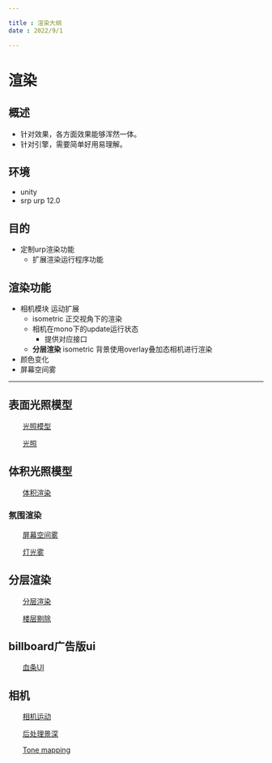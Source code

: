 ```yaml
--- 

title : 渲染大纲
date : 2022/9/1

---
```


# 渲染

## 概述

- 针对效果，各方面效果能够浑然一体。
- 针对引擎，需要简单好用易理解。

## 环境

- unity
- srp urp 12.0

## 目的

- 定制urp渲染功能
    - 扩展渲染运行程序功能

## 渲染功能

- 相机模块 运动扩展
    - isometric 正交视角下的渲染
    - 相机在mono下的update运行状态
        - 提供对应接口
    - **分层渲染** isometric 背景使用overlay叠加态相机进行渲染
- 颜色变化
- 屏幕空间雾


---

## 表面光照模型

&emsp;&emsp;[光照模型]()

&emsp;&emsp;[光照]()

## 体积光照模型

&emsp;&emsp;[体积渲染]()

### 氛围渲染

&emsp;&emsp;[屏幕空间雾](【技术文档】屏幕空间雾.md)

&emsp;&emsp;[灯光雾]()

## 分层渲染

&emsp;&emsp;[分层渲染]()

&emsp;&emsp;[楼层剔除]()

## billboard广告版ui

&emsp;&emsp;[血条UI]()

## 相机

&emsp;&emsp;[相机运动]()

&emsp;&emsp;[后处理景深]()

&emsp;&emsp;[Tone mapping]()